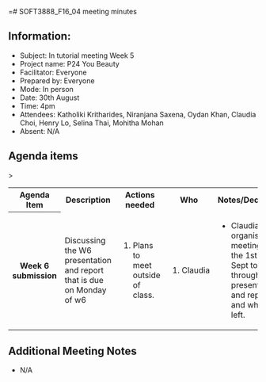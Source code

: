 =# SOFT3888_F16_04 meeting minutes

## Information:
- Subject: In tutorial meeting Week 5
- Project name: P24 You Beauty
- Facilitator: Everyone
- Prepared by: Everyone
- Mode: In person
- Date: 30th August
- Time: 4pm 
- Attendees: Katholiki Kritharides, Niranjana Saxena, Oydan Khan, Claudia Choi, Henry Lo, Selina Thai, Mohitha Mohan
- Absent: N/A

## Agenda items

<table>

<tr>
    <th> Agenda Item </th>
    <th> Description </th>
    <th> Actions needed</th>
    <th> Who </th>>
    <th> Notes/Decisions </th>
</tr>

<tr>
    <th> Week 6 submission </th>
    <td> Discussing the W6 presentation and report that is due on Monday of w6 </td>
    <td><ol>
        <li>Plans to meet outside of class.</li>
    </ol>
    </td>
    <td><ol>
        <li>Claudia</li>
    </ol>
    </td>
    <td><ul>
        <li>Claudia to organise a meeting on the 1st of Sept to run through presentaiton and report and what is left.</li>
    </ul>
    </td>
</tr>

</table>

## Additional Meeting Notes
- N/A
